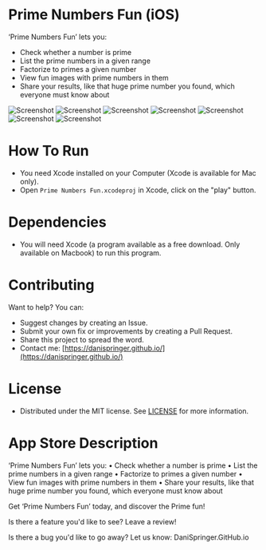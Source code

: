 # Prime Numbers Fun (iOS)
‘Prime Numbers Fun’ lets you:
- Check whether a number is prime
- List the prime numbers in a given range
- Factorize to primes a given number
- View fun images with prime numbers in them
- Share your results, like that huge prime number you found, which everyone must know about

![Screenshot](https://raw.githubusercontent.com/DaniSpringer/prime-numbers-fun/master/i/iphone-1.jpg) ![Screenshot](https://raw.githubusercontent.com/DaniSpringer/prime-numbers-fun/master/i/iphone-2.jpg) ![Screenshot](https://raw.githubusercontent.com/DaniSpringer/prime-numbers-fun/master/i/iphone-3.jpg) ![Screenshot](https://raw.githubusercontent.com/DaniSpringer/prime-numbers-fun/master/i/iphone-4.jpg) ![Screenshot](https://raw.githubusercontent.com/DaniSpringer/prime-numbers-fun/master/i/iphone-5.jpg) ![Screenshot](https://raw.githubusercontent.com/DaniSpringer/prime-numbers-fun/master/i/iphone-6.jpg) ![Screenshot](https://raw.githubusercontent.com/DaniSpringer/prime-numbers-fun/master/i/iphone-7.jpg)

# How To Run
- You need Xcode installed on your Computer (Xcode is available for Mac only).
- Open `Prime Numbers Fun.xcodeproj` in Xcode, click on the "play" button.


# Dependencies
- You will need Xcode (a program available as a free download. Only available on Macbook) to run this program.

# Contributing
Want to help? You can:
- Suggest changes by creating an Issue.
- Submit your own fix or improvements by creating a Pull Request.
- Share this project to spread the word.
- Contact me: [https://danispringer.github.io/](https://danispringer.github.io/)

# License
- Distributed under the MIT license. See [LICENSE](LICENSE) for more information.

# App Store Description
‘Prime Numbers Fun’ lets you:
• Check whether a number is prime
• List the prime numbers in a given range
• Factorize to primes a given number
• View fun images with prime numbers in them
• Share your results, like that huge prime number you found, which everyone must know about

Get ‘Prime Numbers Fun’ today, and discover the Prime fun!

Is there a feature you'd like to see? Leave a review!

Is there a bug you'd like to go away? Let us know: DaniSpringer.GitHub.io